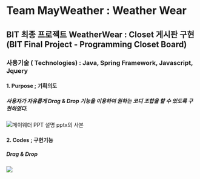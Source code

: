 # Team MayWeather : Weather Wear 


## BIT 최종 프로젝트 WeatherWear : Closet 게시판 구현 (BIT Final Project - Programming Closet Board)

### 사용기술 ( Technologies) : Java, Spring Framework, Javascript, Jquery

#### 1. Purpose ; 기획의도 
##### 사용자가 자유롭게 Drag & Drop 기능을 이용하여 원하는 코디 조합을 할 수 있도록 구현하였다. 
![메이웨더 PPT 설명 pptx의 사본](https://user-images.githubusercontent.com/71998026/110907553-eb1b7680-8350-11eb-9057-72a014e7bbf0.png)


#### 2. Codes ; 구현기능
##### Drag & Drop
<img src="https://user-images.githubusercontent.com/71998026/110908634-72b5b500-8352-11eb-8aaa-67c9d456c0c1.gif">




